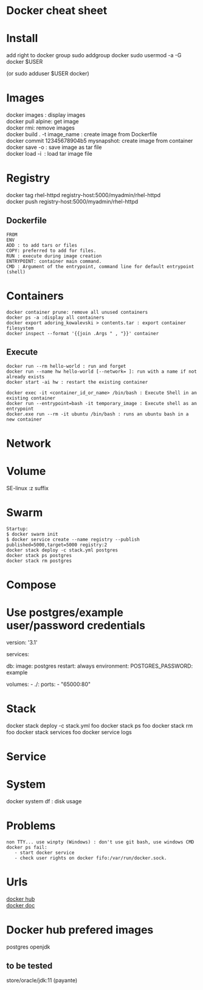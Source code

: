 Docker cheat sheet
======================

Install
=======
add right to docker group
sudo addgroup docker
sudo usermod -a -G docker $USER

(or sudo adduser $USER docker)

Images
======
docker images : display images  
docker pull alpine: get image  
docker rmi: remove images  
docker build . -t image_name : create image from Dockerfile  
docker commit 12345678904b5 mysnapshot: create image from container  
docker save -o <save image to path> <image name>: save image as tar file  
docker load -i <image path> : load tar image file
  

Registry
========
docker tag rhel-httpd registry-host:5000/myadmin/rhel-httpd  
docker push registry-host:5000/myadmin/rhel-httpd  

Dockerfile
----------
	FROM
	ENV
	ADD : to add tars or files
	COPY: preferred to add for files.
	RUN : execute during image creation 
	ENTRYPOINT: container main command.
	CMD : Argument of the entrypoint, command line for default entrypoint (shell)

Containers
==========
	docker container prune: remove all unused containers
	docker ps -a :display all containers
	docker export adoring_kowalevski > contents.tar : export container filesystem
	docker inspect --format '{{join .Args " , "}}' container

Execute
-------
	docker run --rm hello-world : run and forget
	docker run --name hw hello-world [--network= ]: run with a name if not already exists
	docker start -ai hw : restart the existing container
	
	docker exec -it <container_id_or_name> /bin/bash : Execute Shell in an existing container
	docker run --entrypoint=bash -it temporary_image : Execute shell as an entrypoint
	docker.exe run --rm -it ubuntu /bin/bash : runs an ubuntu bash in a new container


Network
=======


Volume
======
SE-linux
:z suffix


Swarm
=====
	Startup:
    $ docker swarm init
    $ docker service create --name registry --publish published=5000,target=5000 registry:2
	docker stack deploy -c stack.yml postgres
	docker stack ps postgres
	docker stack rm postgres

Compose
=======
# Use postgres/example user/password credentials
version: '3.1'

services:

  db:
    image: postgres
    restart: always
    environment:
      POSTGRES_PASSWORD: example

   volumes:
     - ./:
   ports:
    - "65000:80"



Stack
=====
docker stack deploy -c stack.yml foo
docker stack ps foo
docker stack rm foo
docker stack services foo
docker service logs


Service
=======


System
======
docker system df : disk usage

Problems
========
    non TTY... use winpty (Windows) : don't use git bash, use windows CMD
    docker ps fail: 
       - start docker service 
       - check user rights on docker fifo:/var/run/docker.sock.

Urls
====
[docker hub](https://hub.docker.com/)  
[docker doc](https://docs.docker.com/)


Docker hub prefered images
==========================

postgres
openjdk

to be tested
------------
store/oracle/jdk:11 (payante)
